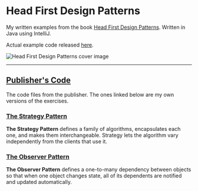 # Head First Design Patterns

My written examples from the book [Head First Design Patterns](https://www.oreilly.com/library/view/head-first-design/0596007124/). Written in Java using IntelliJ.

Actual example code released [here](https://resources.oreilly.com/examples/9780596007126).

![Head First Design Patterns cover image](https://m.media-amazon.com/images/I/51rmlxN57sL._AC_SY780_.jpg)

---
## [Publisher's Code](/publisher-code)
The code files from the publisher. The ones linked below are my own versions of the exercises.

### [The Strategy Pattern](/strategy/)
**The Strategy Pattern** defines a family of algorithms, encapsulates each one, and makes them interchangeable. Strategy lets the algorithm vary independently from the clients that use it.

### [The Observer Pattern](/observer/)
**The Observer Pattern** defines a one-to-many dependency between objects so that when one object changes state, all of its dependents are notified and updated automatically.
